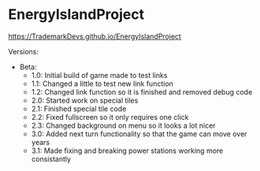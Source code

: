 # EnergyIslandProject

https://TrademarkDevs.github.io/EnergyIslandProject

Versions:
- Beta:
  - 1.0: Initial build of game made to test links
  - 1.1: Changed a little to test new link function
  - 1.2: Changed link function so it is finished and removed debug code
  - 2.0: Started work on special tiles
  - 2.1: Finished special tile code
  - 2.2: Fixed fullscreen so it only requires one click
  - 2.3: Changed background on menu so it looks a lot nicer
  - 3.0: Added next turn functionality so that the game can move over years
  - 3.1: Made fixing and breaking power stations working more consistantly